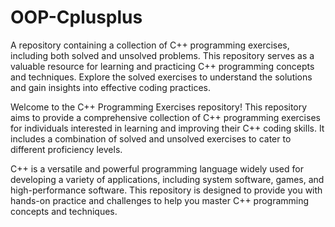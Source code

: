 # OOP-Cplusplus
A repository containing a collection of C++ programming exercises, including both solved and unsolved problems. This repository serves as a valuable resource for learning and practicing C++ programming concepts and techniques. Explore the solved exercises to understand the solutions and gain insights into effective coding practices. 

Welcome to the C++ Programming Exercises repository! This repository aims to provide a comprehensive collection of C++ programming exercises for individuals interested in learning and improving their C++ coding skills. It includes a combination of solved and unsolved exercises to cater to different proficiency levels.

C++ is a versatile and powerful programming language widely used for developing a variety of applications, including system software, games, and high-performance software. This repository is designed to provide you with hands-on practice and challenges to help you master C++ programming concepts and techniques.

